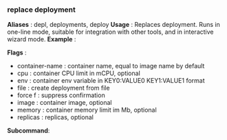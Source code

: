
### replace deployment

**Aliases**   :
  depl, deployments, deploy
**Usage**     :
 Replaces deployment.
Runs in one-line mode, suitable for integration with other tools, and in interactive wizard mode.
**Example**   :
  
**Flags**     :
  + container-name  : container name, equal to image name by default
  + cpu  : container CPU limit in mCPU, optional
  + env  : container env variable in KEY0:VALUE0 KEY1:VALUE1 format
  + file  : create deployment from file
  + force f : suppress confirmation
  + image  : container image, optional
  + memory  : container memory limit im Mb, optional
  + replicas  : replicas, optional
  
**Subcommand**:
  
